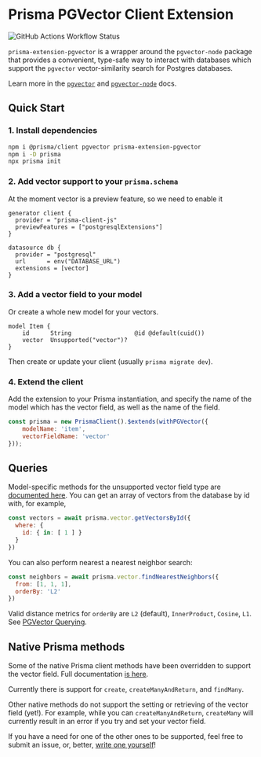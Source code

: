 # Prisma PGVector Client Extension

![GitHub Actions Workflow Status](https://img.shields.io/github/actions/workflow/status/cwrichardson/prisma-extension-pgvector/test.yaml?logo=vitest&label=CI)

`prisma-extension-pgvector` is a wrapper around the `pgvector-node` package
that provides a convenient, type-safe way to interact with databases which
support the `pgvector` vector-similarity search for Postgres databases.

Learn more in the [`pgvector`](https://github.com/pgvector/pgvector) and
[`pgvector-node`](https://github.com/pgvector/pgvector-node/) docs.

## Quick Start

### 1. Install dependencies

```bash
npm i @prisma/client pgvector prisma-extension-pgvector
npm i -D prisma
npx prisma init
```

### 2. Add vector support to your `prisma.schema`

At the moment vector is a preview feature, so we need to enable it

```prisma highlight=3,9;add
generator client {
  provider = "prisma-client-js"
  previewFeatures = ["postgresqlExtensions"]
}

datasource db {
  provider = "postgresql"
  url      = env("DATABASE_URL")
  extensions = [vector]
}
```

### 3. Add a vector field to your model

Or create a whole new model for your vectors.

```prisma highlight=3;add
model Item {
    id      String                  @id @default(cuid())
    vector  Unsupported("vector")?
}
```

Then create or update your client (usually `prisma migrate dev`).

### 4. Extend the client

Add the extension to your Prisma instantiation, and specify the name of the
model which has the vector field, as well as the name of the field.

```js
const prisma = new PrismaClient().$extends(withPGVector({
    modelName: 'item',
    vectorFieldName: 'vector'
}));
```

## Queries

Model-specific methods for the unsupported vector field type are
[documented here](./src/model-extensions/EXTENSIONS.md).  You can get an array
of vectors from the database by id with, for example,

```js
const vectors = await prisma.vector.getVectorsById({
  where: {
    id: { in: [ 1 ] }
  }
})
```

You can also perform nearest a nearest neighbor search:

```js
const neighbors = await prisma.vector.findNearestNeighbors({
  from: [1, 1, 1],
  orderBy: 'L2'
})
```

Valid distance metrics for `orderBy` are `L2` (default), `InnerProduct`,
`Cosine`, `L1`. See [PGVector Querying](https://github.com/pgvector/pgvector?tab=readme-ov-file#querying).

## Native Prisma methods

Some of the native Prisma client methods have been overridden to support
the vector field. Full documentation [is here](./src/model-extensions/OVERRIDES.md).

Currently there is support for `create`, `createManyAndReturn`, and
`findMany`.

Other native methods do not support the setting or retrieving of the vector
field (yet!). For example, while you can `createManyAndReturn`, `createMany`
will currently result in an error if you try and set your vector field.

If you have a need for one of the other ones to be supported, feel free to
submit an issue, or, better, [write one yourself](../README.md#contributing)!